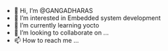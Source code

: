 - 👋 Hi, I’m @GANGADHARAS
- 👀 I’m interested in Embedded system development
- 🌱 I’m currently learning yocto
- 💞️ I’m looking to collaborate on ...
- 📫 How to reach me ...

<!---
GANGADHARAS/GANGADHARAS is a ✨ special ✨ repository because its `README.md` (this file) appears on your GitHub profile.
You can click the Preview link to take a look at your changes.
--->
